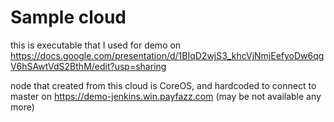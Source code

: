 # Sample cloud

this is executable that I used for demo
on https://docs.google.com/presentation/d/1BIqD2wjS3_khcVjNmjEefyoDw6qgV6hSAwtVdS2BthM/edit?usp=sharing

node that created from this cloud is CoreOS,
and hardcoded to connect to master on https://demo-jenkins.win.payfazz.com (may be not available any more)

